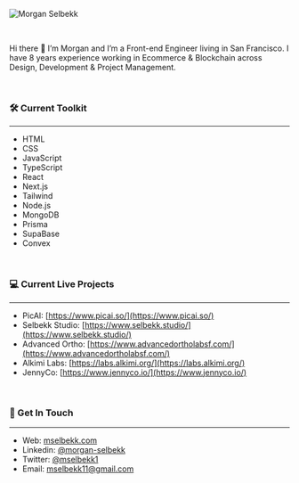 ![Morgan Selbekk](https://res.cloudinary.com/dtjasyr7k/image/upload/v1731979230/ms_ewcr0m.png)

<br>

Hi there 👋 I’m Morgan and I’m a Front-end Engineer living in San Francisco. I have 8 years experience working in Ecommerce & Blockchain across Design, Development & Project Management.

<br>

### 🛠️ Current Toolkit
---

- HTML
- CSS
- JavaScript
- TypeScript
- React
- Next.js
- Tailwind
- Node.js
- MongoDB
- Prisma
- SupaBase
- Convex

<br>

### 💻 Current Live Projects
---

- PicAI: [https://www.picai.so/](https://www.picai.so/)
- Selbekk Studio: [https://www.selbekk.studio/](https://www.selbekk.studio/)
- Advanced Ortho: [https://www.advancedortholabsf.com/](https://www.advancedortholabsf.com/)
- Alkimi Labs: [https://labs.alkimi.org/](https://labs.alkimi.org/)
- JennyCo: [https://www.jennyco.io/](https://www.jennyco.io/)

<br>

### 👋  Get In Touch
---

- Web: [mselbekk.com](https://www.mselbekk.com/)
- Linkedin: [@morgan-selbekk](https://www.linkedin.com/in/morgan-selbekk/)
- Twitter: [@mselbekk1](https://twitter.com/mselbekk1)
- Email: [mselbekk11@gmail.com](mailto:mselbekk11@gmail.com)

<br>
<br>

<!--
**mselbekk11/mselbekk11** is a ✨ _special_ ✨ repository because its `README.md` (this file) appears on your GitHub profile.

Here are some ideas to get you started:

- 🔭 I’m currently working on ...
- 🌱 I’m currently learning ...
- 👯 I’m looking to collaborate on ...
- 🤔 I’m looking for help with ...
- 💬 Ask me about ...
- 📫 How to reach me: ...
- 😄 Pronouns: ...
- ⚡ Fun fact: ...
-->
